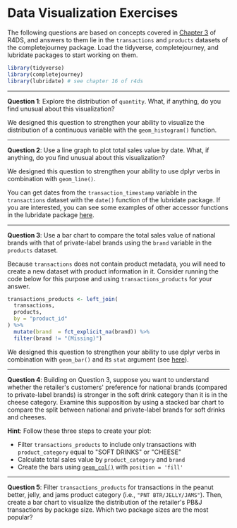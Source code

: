 Data Visualization Exercises
================

The following questions are based on concepts covered in [Chapter 3](http://r4ds.had.co.nz/data-visualisation.html) of R4DS, and answers to them lie in the `transactions` and `products` datasets of the completejourney package. Load the tidyverse, completejourney, and lubridate packages to start working on them.

``` r
library(tidyverse)
library(completejourney)
library(lubridate) # see chapter 16 of r4ds
```

------------------------------------------------------------------------

**Question 1**: Explore the distribution of `quantity`. What, if anything, do you find unusual about this visualization?

We designed this question to strengthen your ability to visualize the distribution of a continuous variable with the `geom_histogram()` function.

------------------------------------------------------------------------

**Question 2**: Use a line graph to plot total sales value by date. What, if anything, do you find unusual about this visualization?

We designed this question to strengthen your ability to use dplyr verbs in combination with `geom_line()`.

You can get dates from the `transaction_timestamp` variable in the `transactions` dataset with the `date()` function of the lubridate package. If you are interested, you can see some examples of other accessor functions in the lubridate package [here](https://r4ds.had.co.nz/dates-and-times.html#date-time-components).

------------------------------------------------------------------------

**Question 3**: Use a bar chart to compare the total sales value of national brands with that of private-label brands using the `brand` variable in the `products` dataset.

Because `transactions` does not contain product metadata, you will need to create a new dataset with product information in it. Consider running the code below for this purpose and using `transactions_products` for your answer.

``` r
transactions_products <- left_join(
  transactions, 
  products, 
  by = "product_id"
) %>% 
  mutate(brand  = fct_explicit_na(brand)) %>% 
  filter(brand != "(Missing)")
```

We designed this question to strengthen your ability to use dplyr verbs in combination with `geom_bar()` and its `stat` argument (see [here](https://r4ds.had.co.nz/data-visualisation.html#statistical-transformations)).

------------------------------------------------------------------------

**Question 4**: Building on Question 3, suppose you want to understand whether the retailer's customers' preference for national brands (compared to private-label brands) is stronger in the soft drink category than it is in the cheese category. Examine this supposition by using a stacked bar chart to compare the split between national and private-label brands for soft drinks and cheeses.

**Hint**: Follow these three steps to create your plot:

-   Filter `transactions_products` to include only transactions with `product_category` equal to "SOFT DRINKS" or "CHEESE"
-   Calculate total sales value by `product_category` and `brand`
-   Create the bars using [`geom_col()`](https://jrnold.github.io/r4ds-exercise-solutions/data-visualisation.html#exercise-3.7.2) with `position = 'fill'`

------------------------------------------------------------------------

**Question 5**: Filter `transactions_products` for transactions in the peanut better, jelly, and jams product category (i.e., `"PNT BTR/JELLY/JAMS"`). Then, create a bar chart to visualize the distribution of the retailer's PB&J transactions by package size. Which two package sizes are the most popular?
